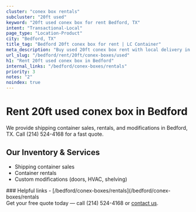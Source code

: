 ```yaml
---
cluster: "conex box rentals"
subcluster: "20ft used"
keyword: "20ft used conex box for rent Bedford, TX"
intent: "Transactional-Local"
page_type: "Location-Product"
city: "Bedford, TX"
title_tag: "Bedford 20ft conex box for rent | LC Container"
meta_description: "Buy used 20ft conex box rent with local delivery in Bedford, TX. LC Container — local Since 2003. Request a fast quote today."
url_slug: "/bedford/rent/20ft/conex-boxes/used"
h1: "Rent 20ft used conex box in Bedford"
internal_links: "/bedford/conex-boxes/rentals"
priority: 3
notes: "2"
noindex: true
---
```


# Rent 20ft used conex box in Bedford

We provide shipping container sales, rentals, and modifications in Bedford, TX. Call (214) 524-4168 for a fast quote.

## Our Inventory & Services
- Shipping container sales
- Container rentals
- Custom modifications (doors, HVAC, shelving)

<div data-section="internal-links">
### Helpful links
- [/bedford/conex-boxes/rentals](/bedford/conex-boxes/rentals
</div>

<div data-section="cta">
Get your free quote today — call (214) 524-4168 or <a href="/contact">contact us</a>.
</div>

<script type="application/ld+json">{"@context":"https://schema.org","@type":"FAQPage","mainEntity":[{"@type":"Question","name":"How much does delivery cost in Bedford, TX?","acceptedAnswer":{"@type":"Answer","text":"Delivery costs vary by distance and container size. Most deliveries in Bedford, TX range from $150-$300. Call (214) 524-4168 for an exact quote based on your specific location."}},{"@type":"Question","name":"Do you offer financing or payment plans?","acceptedAnswer":{"@type":"Answer","text":"We accept major credit cards, checks, and can discuss commercial terms for bulk purchases. Call (214) 524-4168 to discuss options."}},{"@type":"Question","name":"Can you customize containers in Bedford, TX?","acceptedAnswer":{"@type":"Answer","text":"Yes — we perform modifications like doors, HVAC, insulation, and shelving. Request a custom quote at (214) 524-4168 or via our contact form."}}]}</script>
